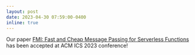 ```yaml
---
layout: post
date: 2023-04-30 07:59:00-0400
inline: true
---
```


Our paper [FMI: Fast and Cheap Message Passing for Serverless Functions](/projects/fmi)
has been accepted at ACM ICS 2023 conference!
